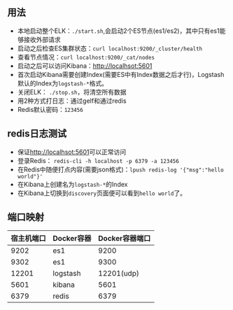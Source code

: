 ## 用法
- 本地启动整个ELK：`./start.sh`,会启动2个ES节点(es1/es2)，其中只有es1能够接收外部请求
- 启动之后检查ES集群状态：`curl localhost:9200/_cluster/health`
- 查看节点情况：`curl localhost:9200/_cat/nodes`
- 启动之后可以访问Kibana：[http://localhsot:5601](http://localhsot:5601)
- 首次启动Kibana需要创建Index(需要ES中有Index数据之后才行)，Logstash默认的Index为`logstash-*`格式。
- 关闭ELK： `./stop.sh`，将清空所有数据
- 用2种方式打日志：通过gelf和通过redis
- Redis默认密码：`123456`


## redis日志测试
- 保证[http://localhsot:5601](http://localhsot:5601)可以正常访问
- 登录Redis： `redis-cli -h localhost -p 6379 -a 123456`
- 在Redis中随便打点内容(需要json格式)：`lpush redis-log '{"msg":"hello world"}'`
- 在Kibana上创建名为`logstash-*`的Index
- 在Kibana上切换到`discovery`页面便可以看到`hello world`了。


## 端口映射
|宿主机端口|Docker容器|Docker容器端口|
| --- | --- | --- |
|9202|es1|9200|
|9302|es1|9300|
|12201|logstash|12201(udp)|
|5601|kibana|5601|
|6379|redis|6379|
